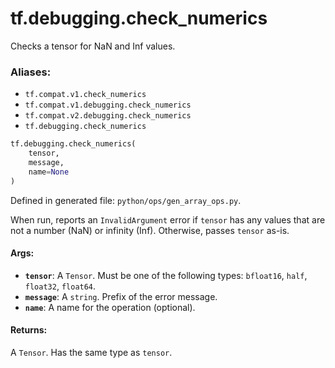 <div itemscope itemtype="http://developers.google.com/ReferenceObject">
<meta itemprop="name" content="tf.debugging.check_numerics" />
<meta itemprop="path" content="Stable" />
</div>

# tf.debugging.check_numerics

Checks a tensor for NaN and Inf values.

### Aliases:

* `tf.compat.v1.check_numerics`
* `tf.compat.v1.debugging.check_numerics`
* `tf.compat.v2.debugging.check_numerics`
* `tf.debugging.check_numerics`

``` python
tf.debugging.check_numerics(
    tensor,
    message,
    name=None
)
```



Defined in generated file: `python/ops/gen_array_ops.py`.

<!-- Placeholder for "Used in" -->

When run, reports an `InvalidArgument` error if `tensor` has any values
that are not a number (NaN) or infinity (Inf). Otherwise, passes `tensor` as-is.

#### Args:


* <b>`tensor`</b>: A `Tensor`. Must be one of the following types: `bfloat16`, `half`, `float32`, `float64`.
* <b>`message`</b>: A `string`. Prefix of the error message.
* <b>`name`</b>: A name for the operation (optional).


#### Returns:

A `Tensor`. Has the same type as `tensor`.
